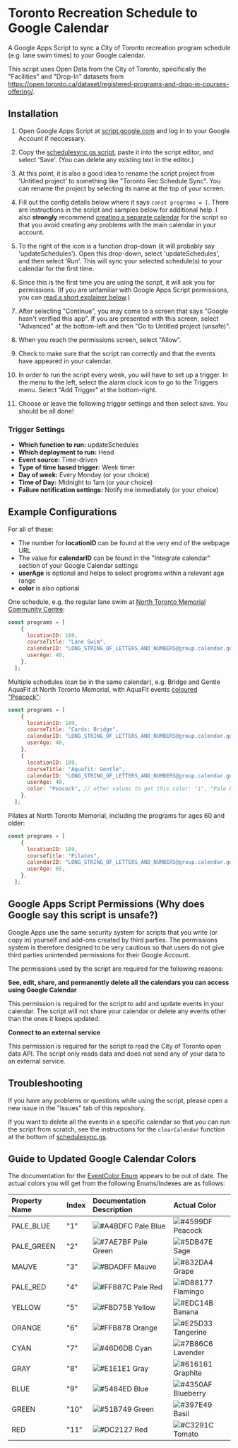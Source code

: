 # Toronto Recreation Schedule to Google Calendar

 A Google Apps Script to sync a City of Toronto recreation program schedule (e.g. lane swim times) to your Google calendar.

 This script uses Open Data from the City of Toronto, specifically the "Facilities" and "Drop-In" datasets from https://open.toronto.ca/dataset/registered-programs-and-drop-in-courses-offering/.

 ## Installation

1. Open Google Apps Script at [script.google.com](https://script.google.com) and log in to your Google Account if neccessary.

2. Copy the [schedulesync.gs script](https://github.com/tallcoleman/tor-rec-sched-to-cal/blob/main/schedulesync.gs), paste it into the script editor, and select 'Save'. (You can delete any existing text in the editor.)

3. At this point, it is also a good idea to rename the script project from 'Untitled project' to something like "Toronto Rec Schedule Sync". You can rename the project by selecting its name at the top of your screen.

4. Fill out the config details below where it says `const programs = [`. There are instructions in the script and samples below for additional help. I also **strongly** recommend [creating a separate calendar](https://support.google.com/calendar/answer/37095?hl=en) for the script so that you avoid creating any problems with the main calendar in your account.

5. To the right of the icon is a function drop-down (it will probably say 'updateSchedules'). Open this drop-down, select 'updateSchedules', and then select 'Run'. This will sync your selected schedule(s) to your calendar for the first time.

6. Since this is the first time you are using the script, it will ask you for permissions. (If you are unfamiliar with Google Apps Script permissions, you can [read a short explainer below](#google-apps-script-permissions-why-does-google-say-this-script-is-unsafe).)

7. After selecting "Continue", you may come to a screen that says "Google hasn't verified this app". If you are presented with this screen, select "Advanced" at the bottom-left and then "Go to Untitled project (unsafe)".

8. When you reach the permissions screen, select "Allow".

9.  Check to make sure that the script ran correctly and that the events have appeared in your calendar.

10. In order to run the script every week, you will have to set up a trigger. In the menu to the left, select the alarm clock icon to go to the Triggers menu. Select "Add Trigger" at the bottom-right.

11. Choose or leave the following trigger settings and then select save. You should be all done!

### Trigger Settings

* **Which function to run:** updateSchedules
* **Which deployment to run:** Head
* **Event source:** Time-driven
* **Type of time based trigger:** Week timer
* **Day of week:** Every Monday (or your choice)
* **Time of Day:** Midnight to 1am (or your choice)
* **Failure notification settings:** Notify me immediately (or your choice)

## Example Configurations

For all of these:

- The number for **locationID** can be found at the very end of the webpage URL
- The value for **calendarID** can be found in the "Integrate calendar" section of your Google Calendar settings
- **userAge** is optional and helps to select programs within a relevant age range
- **color** is also optional

One schedule, e.g. the regular lane swim at [North Toronto Memorial Community Centre](https://www.toronto.ca/explore-enjoy/parks-recreation/places-spaces/parks-and-recreation-facilities/location/?id=189):

```js
const programs = [
    {
      locationID: 189,
      courseTitle: "Lane Swim",
      calendarID: "LONG_STRING_OF_LETTERS_AND_NUMBERS@group.calendar.google.com",
      userAge: 40,
    },
  ];
```

Multiple schedules (can be in the same calendar), e.g. Bridge and Gentle AquaFit at North Toronto Memorial, with AquaFit events [coloured "Peacock"](#guide-to-updated-google-calendar-colors):

```js
const programs = [
    {
      locationID: 189,
      courseTitle: "Cards: Bridge",
      calendarID: "LONG_STRING_OF_LETTERS_AND_NUMBERS@group.calendar.google.com",
      userAge: 40,
    },
    {
      locationID: 189,
      courseTitle: "Aquafit: Gentle",
      calendarID: "LONG_STRING_OF_LETTERS_AND_NUMBERS@group.calendar.google.com",
      userAge: 40,
      color: "Peacock", // other values to get this color: "1", "Pale Blue"
    },
  ];
```

Pilates at North Toronto Memorial, including the programs for ages 60 and older:

```js
const programs = [
    {
      locationID: 189,
      courseTitle: "Pilates",
      calendarID: "LONG_STRING_OF_LETTERS_AND_NUMBERS@group.calendar.google.com",
      userAge: 65,
    },
  ];
```

## Google Apps Script Permissions (Why does Google say this script is unsafe?)
Google Apps use the same security system for scripts that you write (or copy in) yourself and add-ons created by third parties. The permissions system is therefore designed to be very cautious so that users do not give third parties unintended permissions for their Google Account.

The permissions used by the script are required for the following reasons:

**See, edit, share, and permanently delete all the calendars you can access using Google Calendar**

This permission is required for the script to add and update events in your calendar. The script will not share your calendar or delete any events other than the ones it keeps updated.

**Connect to an external service**

This permission is required for the script to read the City of Toronto open data API. The script only reads data and does not send any of your data to an external service.


## Troubleshooting

If you have any problems or questions while using the script, please open a new issue in the "Issues" tab of this repository.

If you want to delete all the events in a specific calendar so that you can run the script from scratch, see the instructions for the `clearCalendar` function at the bottom of [schedulesync.gs](https://github.com/tallcoleman/tor-rec-sched-to-cal/blob/main/schedulesync.gs).

## Guide to Updated Google Calendar Colors

The documentation for the [EventColor Enum](https://developers.google.com/apps-script/reference/calendar/event-color) appears to be out of date. The actual colors you will get from the following Enums/Indexes are as follows:

| Property Name | Index | Documentation Description                                           | Actual Color                                                       |
| :------------ | :---- | :------------------------------------------------------------------ | :----------------------------------------------------------------- |
| PALE_BLUE     | "1"   | ![#A4BDFC](https://placehold.co/10x10/A4BDFC/A4BDFC.png) Pale Blue  | ![#4599DF](https://placehold.co/10x10/4599DF/4599DF.png) Peacock   |
| PALE_GREEN    | "2"   | ![#7AE7BF](https://placehold.co/10x10/7AE7BF/7AE7BF.png) Pale Green | ![#5DB47E](https://placehold.co/10x10/5DB47E/5DB47E.png) Sage      |
| MAUVE         | "3"   | ![#BDADFF](https://placehold.co/10x10/BDADFF/BDADFF.png) Mauve      | ![#832DA4](https://placehold.co/10x10/832DA4/832DA4.png) Grape     |
| PALE_RED      | "4"   | ![#FF887C](https://placehold.co/10x10/FF887C/FF887C.png) Pale Red   | ![#D88177](https://placehold.co/10x10/D88177/D88177.png) Flamingo  |
| YELLOW        | "5"   | ![#FBD75B](https://placehold.co/10x10/FBD75B/FBD75B.png) Yellow     | ![#EDC14B](https://placehold.co/10x10/EDC14B/EDC14B.png) Banana    |
| ORANGE        | "6"   | ![#FFB878](https://placehold.co/10x10/FFB878/FFB878.png) Orange     | ![#E25D33](https://placehold.co/10x10/E25D33/E25D33.png) Tangerine |
| CYAN          | "7"   | ![#46D6DB](https://placehold.co/10x10/46D6DB/46D6DB.png) Cyan       | ![#7B86C6](https://placehold.co/10x10/7B86C6/7B86C6.png) Lavender  |
| GRAY          | "8"   | ![#E1E1E1](https://placehold.co/10x10/E1E1E1/E1E1E1.png) Gray       | ![#616161](https://placehold.co/10x10/616161/616161.png) Graphite  |
| BLUE          | "9"   | ![#5484ED](https://placehold.co/10x10/5484ED/5484ED.png) Blue       | ![#4350AF](https://placehold.co/10x10/4350AF/4350AF.png) Blueberry |
| GREEN         | "10"  | ![#51B749](https://placehold.co/10x10/51B749/51B749.png) Green      | ![#397E49](https://placehold.co/10x10/397E49/397E49.png) Basil     |
| RED           | "11"  | ![#DC2127](https://placehold.co/10x10/DC2127/DC2127.png) Red        | ![#C3291C](https://placehold.co/10x10/C3291C/C3291C.png) Tomato    |
